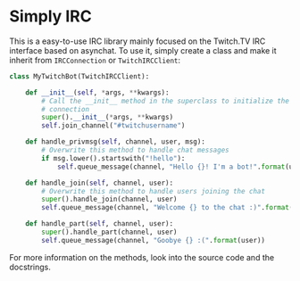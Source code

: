 # Simply IRC

This is a easy-to-use IRC library mainly focused on the Twitch.TV IRC interface
based on asynchat. To use it, simply create a class and make it inherit from
`IRCConnection` or `TwitchIRCClient`:

```python
class MyTwitchBot(TwitchIRCClient):

    def __init__(self, *args, **kwargs):
        # Call the __init__ method in the superclass to initialize the
        # connection
        super().__init__(*args, **kwargs)
        self.join_channel("#twitchusername")

    def handle_privmsg(self, channel, user, msg):
        # Overwrite this method to handle chat messages
        if msg.lower().startswith("!hello"):
            self.queue_message(channel, "Hello {}! I'm a bot!".format(user))

    def handle_join(self, channel, user):
        # Overwrite this method to handle users joining the chat
        super().handle_join(channel, user)
        self.queue_message(channel, "Welcome {} to the chat :)".format(user))

    def handle_part(self, channel, user):
        super().handle_part(channel, user)
        self.queue_message(channel, "Goobye {} :(".format(user))
```

For more information on the methods, look into the source code and the
docstrings.
